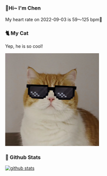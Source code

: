 ### 👋Hi~ I'm Chen

My heart rate on 2022-09-03 is 59～125 bpm💖

### 🐈 My Cat
Yep, he is so cool!

<img src="/images/mycat.jpg" width="300px" />

### 🧐 Github Stats
[![github stats](https://github-readme-stats.vercel.app/api?username=z1cheng&show_icons=true&theme=default)](https://github.com/anuraghazra/github-readme-stats)
